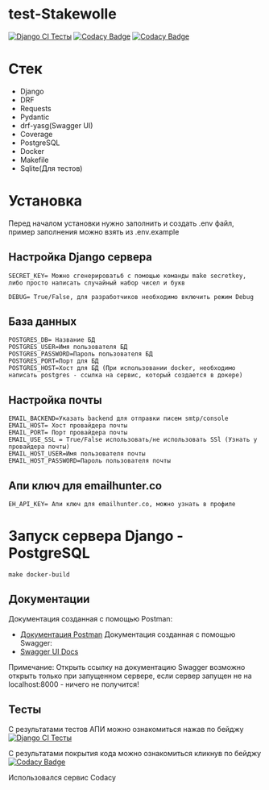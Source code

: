 # test-Stakewolle

[![Django CI Тесты](https://github.com/NevermoreKatana/test-Stakewolle/actions/workflows/django.yml/badge.svg)](https://github.com/NevermoreKatana/test-Stakewolle/actions/workflows/django.yml)
[![Codacy Badge](https://app.codacy.com/project/badge/Grade/5b8f1dcc4c5248369aa3e45cead2454e)](https://app.codacy.com/gh/NevermoreKatana/test-Stakewolle/dashboard?utm_source=gh&utm_medium=referral&utm_content=&utm_campaign=Badge_grade)
[![Codacy Badge](https://app.codacy.com/project/badge/Coverage/5b8f1dcc4c5248369aa3e45cead2454e)](https://app.codacy.com/gh/NevermoreKatana/test-Stakewolle/dashboard?utm_source=gh&utm_medium=referral&utm_content=&utm_campaign=Badge_coverage)

# Стек
- Django
- DRF
- Requests
- Pydantic
- drf-yasg(Swagger UI)
- Coverage
- PostgreSQL
- Docker
- Makefile
- Sqlite(Для тестов)

# Установка
Перед началом установки нужно заполнить и создать .env файл, пример заполнения можно взять из .env.example
## Настройка Django сервера
```
SECRET_KEY= Можно сгенерироватьб с помощью команды make secretkey, либо просто написать случайный набор чисел и букв
```
```
DEBUG= True/False, для разработчиков необходимо включить режим Debug
```
## База данных
```
POSTGRES_DB= Название БД
POSTGRES_USER=Имя пользователя БД
POSTGRES_PASSWORD=Пароль пользователя БД
POSTGRES_PORT=Порт для БД
POSTGRES_HOST=Хост для БД (При использовании docker, необходимо написать postgres - ссылка на сервис, который создается в докере)
```
## Настройка почты
```
EMAIL_BACKEND=Указать backend для отправки писем smtp/console 
EMAIL_HOST= Хост провайдера почты
EMAIL_PORT= Порт провайдера почты 
EMAIL_USE_SSL = True/False использовать/не использовать SSl (Узнать у провайдера почты)
EMAIL_HOST_USER=Имя пользователя почты
EMAIL_HOST_PASSWORD=Пароль пользователя почты
```
## Апи ключ для emailhunter.co
```
EH_API_KEY= Апи ключ для emailhunter.co, можно узнать в профиле
```

# Запуск сервера Django - PostgreSQL

```
make docker-build
```

## Документации
Документация созданная с помощью Postman:
- [Документация Postman](https://documenter.getpostman.com/view/29777293/2sA2xnwpYt)
Документация созданная с помощью Swagger:
- [Swagger UI Docs](http://localhost:8000/swagger/)

Примечание:
Открыть ссылку на документацию Swagger возможно открыть только при запущенном сервере, если сервер запущен не на localhost:8000 - ничего не получится!

## Тесты
С результатами тестов АПИ можно ознакомиться нажав по бейджу [![Django CI Тесты](https://github.com/NevermoreKatana/test-Stakewolle/actions/workflows/django.yml/badge.svg)](https://github.com/NevermoreKatana/test-Stakewolle/actions/workflows/django.yml) 

С результатами покрытия кода можно ознакомиться кликнув по бейджу[![Codacy Badge](https://app.codacy.com/project/badge/Coverage/5b8f1dcc4c5248369aa3e45cead2454e)](https://app.codacy.com/gh/NevermoreKatana/test-Stakewolle/dashboard?utm_source=gh&utm_medium=referral&utm_content=&utm_campaign=Badge_coverage)

Использовался сервис Codacy
